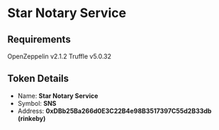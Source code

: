 # Star Notary Service

## Requirements 

OpenZeppelin v2.1.2
Truffle v5.0.32

## Token Details

* Name: **Star Notary Service**
* Symbol: **SNS**
* Address: **0xDBb25Ba266d0E3C22B4e98B3517397C55d2B33db (rinkeby)**


